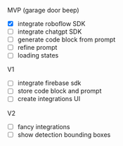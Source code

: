 
MVP (garage door beep)
 - [X] integrate roboflow SDK
 - [ ] integrate chatgpt SDK
 - [ ] generate code block from prompt
 - [ ] refine prompt
 - [ ] loading states

V1
 - [ ] integrate firebase sdk
 - [ ] store code block and prompt
 - [ ] create integrations UI
 
V2
 - [ ] fancy integrations
 - [ ] show detection bounding boxes